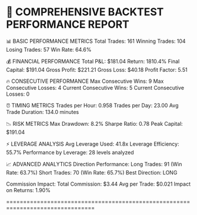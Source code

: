 🚀 COMPREHENSIVE BACKTEST PERFORMANCE REPORT
================================================================================

📊 BASIC PERFORMANCE METRICS
Total Trades: 161
Winning Trades: 104
Losing Trades: 57
Win Rate: 64.6%

💰 FINANCIAL PERFORMANCE
Total P&L: $181.04
Return: 1810.4%
Final Capital: $191.04
Gross Profit: $221.21
Gross Loss: $40.18
Profit Factor: 5.51

🔥 CONSECUTIVE PERFORMANCE
Max Consecutive Wins: 9
Max Consecutive Losses: 4
Current Consecutive Wins: 5
Current Consecutive Losses: 0

⏰ TIMING METRICS
Trades per Hour: 0.958
Trades per Day: 23.00
Avg Trade Duration: 134.0 minutes

📉 RISK METRICS
Max Drawdown: 8.2%
Sharpe Ratio: 0.78
Peak Capital: $191.04

⚡ LEVERAGE ANALYSIS
Avg Leverage Used: 41.8x
Leverage Efficiency: 55.7%
Performance by Leverage: 28 levels analyzed

📈 ADVANCED ANALYTICS
Direction Performance:
  Long Trades: 91 (Win Rate: 63.7%)
  Short Trades: 70 (Win Rate: 65.7%)
  Best Direction: LONG

Commission Impact:
  Total Commission: $3.44
  Avg per Trade: $0.021
  Impact on Returns: 1.90%

================================================================================